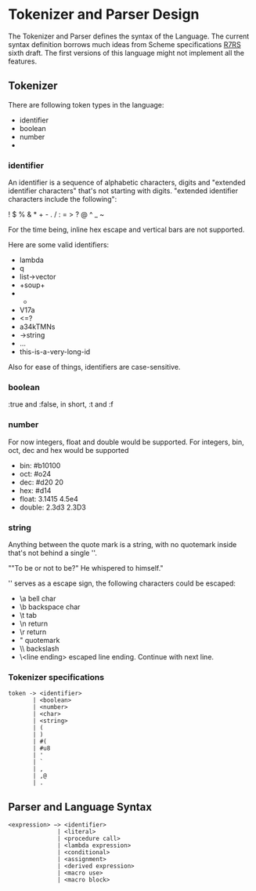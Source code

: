 Tokenizer and Parser Design
====

The Tokenizer and Parser defines the syntax of the Language.
The current syntax definition borrows much ideas from Scheme
specifications [R7RS](http://www.scheme-reports.org/) sixth draft.
The first versions of this language might not implement all the features.


## Tokenizer

There are following token types in the language:

* identifier
* boolean
* number
* 

### identifier

An identifier is a sequence of alphabetic characters, digits and
"extended identifier characters" that's not starting with digits.
"extended identifier characters include the following":

! $ % & \* + - . / : = > ? @ ^ \_ ~

For the time being, inline hex escape and vertical bars are not supported.

Here are some valid identifiers:

* lambda
* q
* list->vector
* +soup+
* +
* V17a
* <=?
* a34kTMNs
* ->string
* ...
* this-is-a-very-long-id


Also for ease of things, identifiers are case-sensitive.


### boolean

:true and :false, in short, :t and :f

### number

For now integers, float and double would be supported.
For integers, bin, oct, dec and hex would be supported

* bin: #b10100
* oct: #o24
* dec: #d20 20
* hex: #d14
* float: 3.1415 4.5e4
* double: 2.3d3 2.3D3

### string

Anything between the quote mark is a string, with no quotemark inside
that's not behind a single '\'.

"\"To be or not to be?\" He whispered to himself."

'\' serves as a escape sign, the following characters could be escaped:

* \a bell char
* \b backspace char
* \t tab
* \n return
* \r return
* \" quotemark
* \\\\ backslash
* \\\<line ending\> escaped line ending. Continue with next line.


### Tokenizer specifications

```
token -> <identifier>
       | <boolean>
       | <number>
       | <char>
       | <string>
       | (
       | )
       | #(
       | #u8
       | '
       | `
       | ,
       | ,@
       | .
```


## Parser and Language Syntax




```
<expression> −> <identifier>
              | <literal>
              | <procedure call>
              | <lambda expression>
              | <conditional>
              | <assignment>
              | <derived expression>
              | <macro use>
              | <macro block>
```
